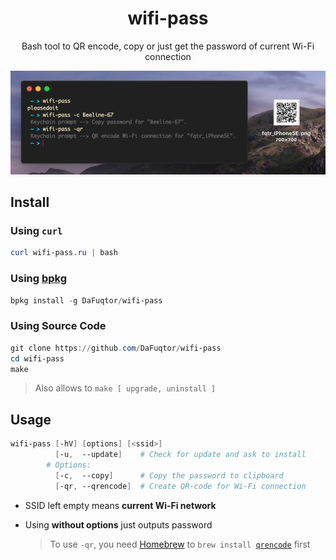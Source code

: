 <h1 align="center">wifi-pass</h1>
<p align="center">Bash tool to QR encode, copy or just get the password of current Wi-Fi connection</p>

![Preview](preview.png)

## Install

### Using `curl`

```powershell
curl wifi-pass.ru | bash
```

### Using [bpkg](https://github.com/bpkg/bpkg)

```powershell
bpkg install -g DaFuqtor/wifi-pass
```

### Using Source Code

```powershell
git clone https://github.com/DaFuqtor/wifi-pass
cd wifi-pass
make
```

> Also allows to `make [ upgrade, uninstall ]`

## Usage

```powershell
wifi-pass [-hV] [options] [<ssid>]
          [-u,  --update]    # Check for update and ask to install
        # Options:
          [-c,  --copy]      # Copy the password to clipboard
          [-qr, --qrencode]  # Create QR-code for Wi-Fi connection
```

- SSID left empty means **current Wi-Fi network**

- Using **without options** just outputs password

  > To use `-qr`, you need [Homebrew](https://brew.sh/) to `brew install `[`qrencode`](https://fukuchi.org/works/qrencode/index.html.en) first